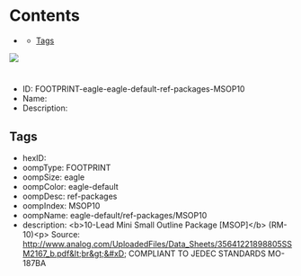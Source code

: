 



Contents
========

* [](#)
	* [Tags](#tags)
  
![][im]
# 

- ID: FOOTPRINT-eagle-eagle-default-ref-packages-MSOP10
- Name: 
- Description: 

## Tags

- hexID: 
- oompType: FOOTPRINT
- oompSize: eagle
- oompColor: eagle-default
- oompDesc: ref-packages
- oompIndex: MSOP10
- oompName: eagle-default/ref-packages/MSOP10
- description: &lt;b&gt;10-Lead Mini Small Outline Package [MSOP]&lt;/b&gt; (RM-10)&lt;p&gt;&#xD;
Source: http://www.analog.com/UploadedFiles/Data_Sheets/35641221898805SSM2167_b.pdf&lt;br&gt;&#xD;
COMPLIANT TO JEDEC STANDARDS MO-187BA



[im]: image.png
